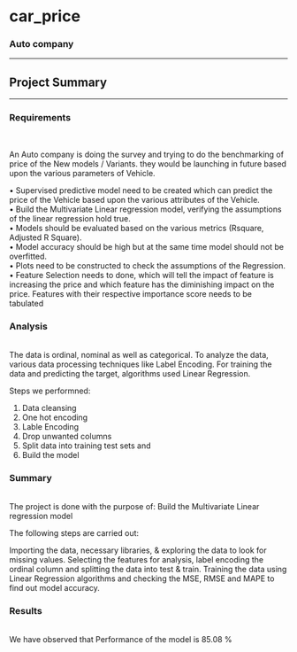 # car_price
<h3>Auto company</h3> <hr>
<h2>Project Summary</h2>
<hr>
<h3>Requirements</h3><br>

An Auto company is doing the survey and trying to do the benchmarking of price of the New models / Variants. they would be launching in future based upon the various parameters of Vehicle.<br>

•   Supervised predictive model need to be created which can predict the price of the Vehicle based upon the various attributes of the Vehicle.<br>
•	Build the Multivariate Linear regression model, verifying the assumptions of the linear regression hold true.<br>
•	Models should be evaluated based on the various metrics (Rsquare, Adjusted R Square).<br>
•	Model accuracy should be high but at the same time model should not be overfitted.<br>
•	Plots need to be constructed to check the assumptions of the Regression.<br>
•	Feature Selection needs to done, which will tell the impact of feature is increasing the price and which feature has the diminishing impact on the price. Features with their respective importance score needs to be tabulated<br>


<h3>Analysis</h3><br>
The data is ordinal, nominal as well as categorical. To analyze the data, various data processing techniques like Label Encoding. For training the data and predicting the target, algorithms used Linear Regression.

Steps we performned:<br>
1) Data cleansing <br>
2) One hot encoding <br>
3) Lable Encoding <br>
3) Drop unwanted columns <br>
4) Split data into training test sets and <br>
5) Build the model <br>





<h3>Summary</h3><br>
The project is done with the purpose of:
Build the Multivariate Linear regression model

The following steps are carried out:

Importing the data, necessary libraries, & exploring the data to look for missing values.
Selecting the features for analysis, label encoding the ordinal column and splitting the data into test & train.
Training the data using Linear Regression algorithms and checking the MSE, RMSE and MAPE to find out model accuracy.



<h3>Results</h3><br>
We have observed that Performance of the model is 85.08 %

